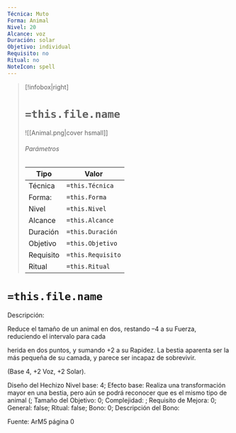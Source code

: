 ```yaml
---
Técnica: Muto
Forma: Animal
Nivel: 20
Alcance: voz 
Duración: solar  
Objetivo: individual
Requisito: no
Ritual: no
NoteIcon: spell
---
```


> [!infobox|right]
> # `=this.file.name`
> ![[Animal.png|cover hsmall]]
> ###### Parámetros
> Tipo |  Valor |
> ---|---|
> Técnica  | `=this.Técnica`  |
> Forma: | `=this.Forma`  |
> Nivel | `=this.Nivel`  |
> Alcance | `=this.Alcance` |
> Duración | `=this.Duración` |
> Objetivo | `=this.Objetivo` |
> Requisito | `=this.Requisito` |
> Ritual | `=this.Ritual` |

# `=this.file.name`
Descripción: <p>Reduce el tamaño de un animal en dos, restando –4 a su Fuerza, reduciendo el intervalo para cada</p><p class="p1">herida en dos puntos, y sumando +2 a su Rapidez. La bestia aparenta ser la más pequeña de su camada, y parece ser incapaz de sobrevivir.</p><p class="p1">(Base 4, +2 Voz, +2 Solar).</p>

Diseño del Hechizo
Nivel base: 4; Efecto base: Realiza una transformación mayor en una bestia, pero aún se podrá reconocer que es el mismo tipo de animal (;  Tamaño del Objetivo: 0; Complejidad: ; Requisito de Mejora: 0; General: false; Ritual: false; Bono: 0; Descripción del Bono: 

Fuente: ArM5 página 0